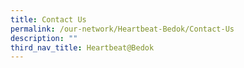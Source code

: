 ```yaml
---
title: Contact Us
permalink: /our-network/Heartbeat-Bedok/Contact-Us
description: ""
third_nav_title: Heartbeat@Bedok
---
```

